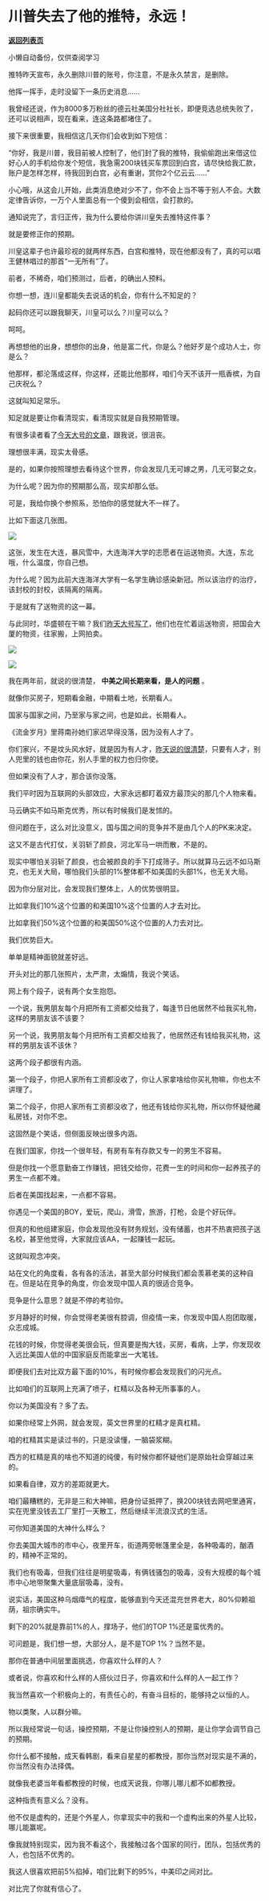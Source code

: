 # 川普失去了他的推特，永远！

[**返回列表页**](/gzh/记忆承载3)

小懒自动备份，仅供查阅学习

推特昨天宣布，永久删除川普的账号，你注意，不是永久禁言，是删除。

  

他挥一挥手，走时没留下一条历史消息......

  

我曾经还说，作为8000多万粉丝的德云社美国分社社长，即便竞选总统失败了，还可以说相声，现在看来，连这条路都堵住了。

  

接下来很重要，我相信这几天你们会收到如下短信：

  

“你好，我是川普，我目前被人控制了，他们封了我的推特，我偷偷跑出来借这位好心人的手机给你发个短信，我急需200块钱买车票回到白宫，请尽快给我汇款，账户是怎样怎样，待我回到白宫，必有重谢，赏你2个亿云云......”

  

小心哦，从这会儿开始，此类消息绝对少不了，你不会上当不等于别人不会。大数定律告诉你，一万个人里面总有一个傻到会相信，会打款的。

  

通知说完了，言归正传，我为什么要给你讲川皇失去推特这件事？

  

就是要修正你的预期。

  

川皇这辈子也许最珍视的就两样东西，白宫和推特，现在他都没有了，真的可以唱王健林唱过的那首“一无所有”了。

  

前者，不稀奇，咱们预测过，后者，的确出人预料。  

  

你想一想，连川皇都能失去说话的机会，你有什么不知足的？

  

起码你还可以跟我聊天，川皇可以么？川皇可以么？

  

呵呵。

  

再想想他的出身，想想你的出身，他是富二代，你是么？他好歹是个成功人士，你是么？

  

他那样，都沦落成这样，你这样，还能比他那样，咱们今天不该开一瓶香槟，为自己庆祝么？

  

这就叫知足常乐。

  

知足就是要让你看清现实，看清现实就是自我预期管理。

  

有很多读者看了[今天大号的文章](https://mp.weixin.qq.com/s?__biz=MzU0MjYwNDU2Mw==&mid=2247495636&idx=1&sn=6fd8a8710b2abfdea10877aaeca3a083&chksm=fb1a83a8cc6d0abe46ad9c32b972936660680336c8fdefcb5889cba1a04028fa4fef2c03d365&token=2012706401&lang=zh_CN&scene=21#wechat_redirect)，跟我说，很沮丧。

  

理想很丰满，现实太骨感。

  

是的，如果你按照理想去看待这个世界，你会发现几无可嫁之男，几无可娶之女。

  

为什么呢？因为你的预期那么高，现实却那么低。  

  

可是，我给你换个参照系，恐怕你的感觉就大不一样了。  

  

比如下面这几张图。

![](https://mmbiz.qpic.cn/mmbiz_png/aYCQDPqZ8kxrEvB0S7QiaDgR0ZaTbu4OwibAovN5INzReQicjRlsP4ibiaI6FC5OfvvK3z88Oiawj0ufuZR2CPqAT6Tg/640?wx_fmt=png)

这张，发生在大连，暴风雪中，大连海洋大学的志愿者在运送物资。大连，东北哦，什么温度，你自己想。  

  

为什么呢？因为此前大连海洋大学有一名学生确诊感染新冠。所以该治疗的治疗，该封校的封校，该隔离的隔离。

  

于是就有了送物资的这一幕。

  

与此同时，华盛顿在干嘛？我们[昨天大号写了](http://mp.weixin.qq.com/s?__biz=MzU0MjYwNDU2Mw==&mid=2247495633&idx=1&sn=46146c1ea9b47581c27caee543f19468&chksm=fb1a83adcc6d0abb5fe190d2d6b277a3423676555fc4bd0978e582405a68ce62e6ea29568f3f&scene=21#wechat_redirect)，他们也在忙着运送物资，把国会大厦的物资，往家搬，上网拍卖。

![](https://mmbiz.qpic.cn/mmbiz_png/aYCQDPqZ8kxrEvB0S7QiaDgR0ZaTbu4OwaPkh6AQsszoshCDd4thEvFqMiad8rc33CucsOjQwGZ1rQtB6RZg7VDA/640?wx_fmt=png)

![](https://mmbiz.qpic.cn/mmbiz_png/aYCQDPqZ8kxrEvB0S7QiaDgR0ZaTbu4OwiaUlqetrYpjDbqaugDTdVyuHj1fUmeM2v4kJSh0CJVZiaH0ap5a0cYkA/640?wx_fmt=png)

我在两年前，就说的很清楚， **中美之间长期来看，是人的问题** 。  

  

就像你买房子，短期看金融，中期看土地，长期看人。

国家与国家之间，乃至家与家之间，也是如此，长期看人。

  

《流金岁月》里蒋南孙她们家迟早得没落，因为没有人才了。

  

你们家兴，不是坟头风水好，就是因为有人才，[昨天说的很清楚](http://mp.weixin.qq.com/s?__biz=MzU3NDc5Nzc0NQ==&mid=2247498441&idx=1&sn=1329d25e22f8c21b016ba51a6ba3ec5d&chksm=fd2e5817ca59d101013393a3d730cd239bcf8656284335b5c1eb096a411dcd7ceca1215eb5a9&scene=21#wechat_redirect)，只要有人才，别人兜里的钱也由你花，别人手里的权力也归你使。  

  

但如果没有了人才，那合该你没落。

  

我们平时因为互联网的头部效应，大家永远都盯着双方最顶尖的那几个人物来看。  

  

马云确实不如马斯克优秀，所以有时候我们是发怵的。

  

但问题在于，这么对比没意义，国与国之间的竞争并不是由几个人的PK来决定。

  

这又不是古代打仗，关羽斩了颜良，河北军马一哄而散，不是的。

  

现实中哪怕关羽斩了颜良，也会被颜良的手下打成筛子。所以就算马云远不如马斯克，也无关大局，哪怕我们头部的1%整体都不如美国的头部1%，也无关大局。

  

因为你分层对比，会发现我们整体上，人的优势很明显。

  

比如拿我们10%这个位置的和美国10%这个位置的人才去对比。

比如拿我们50%这个位置的和美国50%这个位置的人力去对比。

  

我们优势巨大。

  

单单是精神面貌就差好远。  

  

开头对比的那几张照片，太严肃，太煽情，我说个笑话。  

  

网上有个段子，说有两个女生抱怨。

  

一个说，我男朋友每个月把所有工资都交给我了，每逢节日他居然不给我买礼物，这样的男朋友该不该要？

  

另一个说，我男朋友每个月把所有工资都交给我了，他居然还有钱给我买礼物，这样的男朋友该不该休？  

  

这两个段子都很有内涵。

  

第一个段子，你把人家所有工资都没收了，你让人家拿啥给你买礼物嘛，你也太不讲理了。

  

第二个段子，你把人家所有工资都没收了，他还有钱给你买礼物，所以你怀疑他藏私房钱，对你不忠。

  

这固然是个笑话，但侧面反映出很多内涵。

  

在我们国家，你找一个很年轻，有房有车有存款又专一的男生不容易。

  

但是你找一个愿意勤奋工作赚钱，把钱交给你，花费一生的时间和你一起养孩子的男生一点都不难。

  

后者在美国找起来，一点都不容易。

  

你遇见一个美国的BOY，爱玩，爬山，滑雪，旅游，打枪，会是个好玩伴。  

  

但真的和他组建家庭，你会发现他没有财务规划，没有储蓄，也并不热衷把孩子送名校，甚至他觉得，大家就应该AA，一起赚钱一起玩。

  

这就叫观念冲突。

  

站在文化的角度看，各有各的活法，甚至大部分时候我们都会羡慕老美的这种自在。但是站在竞争的角度，你会发现中国人真的很适合竞争。

  

竞争是什么意思？就是不停的考验你。

  

岁月静好的时候，你会觉得老美很有腔调，但疫情一来，你发现中国人抱团取暖，众志成城。

  

花钱的时候，你觉得老美很会玩，但真要是掏大钱，买房，看病，上学，你发现收入远比美国人低的中国家庭反而能拿出一大笔钱。

  

即便我们去对比双方最下面的10%，有时候你都会发现我们的闪光点。  

  

比如咱们的互联网上充满了喷子，杠精以及各种无所事事的人。

  

你以为美国没有？多了去。

  

如果你经常上外网，就会发现，英文世界里的杠精才是真杠精。

  

咱的杠精其实是读过书的，只是没读懂，一脑袋浆糊。

  

西方的杠精是真的啥也不知道的纯傻，有时候你都怀疑他们是原始社会穿越过来的。

  

如果看自律，双方的差距就更大。

  

咱们最糟糕的，无非是三和大神嘛，把身份证抵押了，换200块钱去网吧里通宵，实在兜里没钱去工厂里打一天散工，然后继续半流浪汉式的生活。

  

可你知道美国的大神什么样么？

  

你去美国大城市的市中心，夜里开车，街道两旁帐篷里全是，各种吸毒的，酗酒的，精神不正常的。

  

我们也有吸毒，但我们往往是明星吸毒，有俩钱骚包的吸毒，没有大规模的每个城市中心地带聚集大量底层吸毒，没有。

  

说实话，美国这种乌烟瘴气的程度，能够直到今天还混充世界老大，80%仰赖祖荫，祖宗确实牛。

  

剩下的20%就是靠前1%的人，撑场子，他们的TOP 1%还是蛮优秀的。

  

可问题是，我们想一想，大部分人，是不是TOP 1%？当然不是。  

  

那你在普通中间层里面挑选，你喜欢什么样的人？

  

或者说，你喜欢和什么样的人搭伙过日子，你喜欢和什么样的人一起工作？

  

我当然喜欢一个积极向上的，有责任心的，有奋斗目标的，能够持之以恒的人。

  

物以类聚，人以群分嘛。

  

所以我经常说一句话，操控预期，不是让你操控别人的预期，是让你学会调节自己的预期。

  

你什么都不接触，成天看韩剧，看来自星星的都教授，那你当然对现实是不满的，你当然没有办法择偶。

  

就像我老婆当年看都教授的时候，也成天说我，你哪儿哪儿都不如都教授。

  

这种指责有意义么？没有。

  

他不仅是虚构的，还是个外星人，你拿现实中的我和一个虚构出来的外星人比较，哪儿能赢呢。

  

像我就特别现实，因为我不看这个，我接触过各个国家的同行，团队，包括优秀的人，也包括不优秀的。

  

我这人很喜欢把前5%掐掉，咱们比剩下的95%，中美印之间对比。

  

对比完了你就有信心了。


